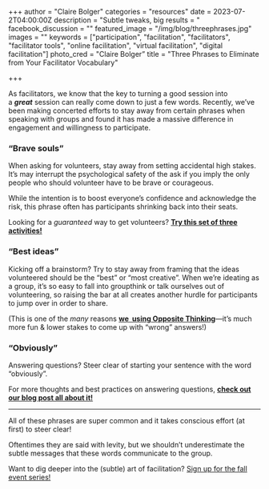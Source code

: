 +++
author = "Claire Bolger"
categories = "resources"
date = 2023-07-2T04:00:00Z
description = "Subtle tweaks, big results = "
facebook_discussion = ""
featured_image = "/img/blog/threephrases.jpg"
images = ""
keywords = ["participation", "facilitation", "facilitators", "facilitator tools", "online facilitation", "virtual facilitation", "digital facilitation"]
photo_cred = "Claire Bolger”
title = "Three Phrases to Eliminate from Your Facilitator Vocabulary"

+++

As facilitators, we know that the key to turning a good session into a ***great*** session can really come down to just a few words. Recently, we’ve been making concerted efforts to stay away from certain phrases when speaking with groups and found it has made a massive difference in engagement and willingness to participate.

### **“Brave souls”**

When asking for volunteers, stay away from setting accidental high stakes. It’s may interrupt the psychological safety of the ask if you imply the only people who should volunteer have to be brave or courageous.

While the intention is to boost everyone’s confidence and acknowledge the risk, this phrase often has participants shrinking back into their seats.

Looking for a *guaranteed* way to get volunteers? **[Try this set of three activities!](https://click.convertkit-mail2.com/wvulq85q67ugh5wl9pes7/e0hph0u0l722ooa8/aHR0cHM6Ly93d3cuZmFjaWxpdGF0b3IuY2FyZHMvYmxvZy9ob3ctdG8tZ2V0LWludHJvdmVydHMtdG8tc2hhcmUtYmxvZy1wb3N0LjEv)**

### **“Best ideas”**

Kicking off a brainstorm? Try to stay away from framing that the ideas volunteered should be the “best” or “most creative”. When we’re ideating as a group, it’s so easy to fall into groupthink or talk ourselves out of volunteering, so raising the bar at all creates another hurdle for participants to jump over in order to share.

(This is one of the *many* reasons **[we  using Opposite Thinking](https://click.convertkit-mail2.com/wvulq85q67ugh5wl9pes7/owhkhwur6w77dmsv/aHR0cHM6Ly93d3cuZmFjaWxpdGF0b3IuY2FyZHMvYmxvZy9zZXB0ZW1iZXItY2FyZC1vZi10aGUtbW9udGgtb3Bwb3NpdGUtdGhpbmtpbmcv)**—it’s much more fun & lower stakes to come up with “wrong” answers!)

### **“Obviously”**

Answering questions? Steer clear of starting your sentence with the word “obviously”.

For more thoughts and best practices on answering questions, **[check out our blog post all about it!](https://click.convertkit-mail2.com/wvulq85q67ugh5wl9pes7/z2hgh7u3ke88xqap/aHR0cHM6Ly93d3cuZmFjaWxpdGF0b3IuY2FyZHMvYmxvZy9ob3ctdG8tYW5zd2VyLXF1ZXN0aW9ucy8=)**

---

All of these phrases are super common and it takes conscious effort (at first) to steer clear!

Oftentimes they are said with levity, but we shouldn’t underestimate the subtle messages that these words communicate to the group.

Want to dig deeper into the (subtle) art of facilitation? [Sign up for the fall event series!](https://lu.ma/fff2023)